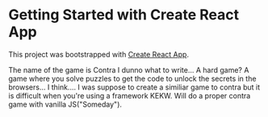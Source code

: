 # Getting Started with Create React App

This project was bootstrapped with [Create React App](https://github.com/facebook/create-react-app).

The name of the game is Contra
I dunno what to write... 
A hard game?
A game where you solve puzzles to get the code to unlock the secrets in the browsers...
I think.... I was suppose to create a similiar game to contra but it is difficult when you're using a framework KEKW. Will do a proper contra game with vanilla JS("Someday").